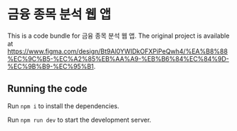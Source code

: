 
  # 금융 종목 분석 웹 앱

  This is a code bundle for 금융 종목 분석 웹 앱. The original project is available at https://www.figma.com/design/Bt9Al0YWIDkOFXPiPeQwh4/%EA%B8%88%EC%9C%B5-%EC%A2%85%EB%AA%A9-%EB%B6%84%EC%84%9D-%EC%9B%B9-%EC%95%B1.

  ## Running the code

  Run `npm i` to install the dependencies.

  Run `npm run dev` to start the development server.
  